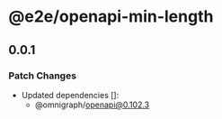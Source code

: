 # @e2e/openapi-min-length

## 0.0.1

### Patch Changes

- Updated dependencies []:
  - @omnigraph/openapi@0.102.3
